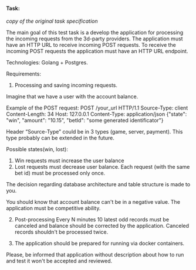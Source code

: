 #### Task:
_copy of the original task specification_

The main goal of this test task is a develop the application for processing the incoming requests from the 3d-party providers.
The application must have an HTTP URL to receive incoming POST requests.
To receive the incoming POST requests the application must have an HTTP URL endpoint.

Technologies: Golang + Postgres.

Requirements:

1. Processing and saving incoming requests.

Imagine that we have a user with the account balance.

Example of the POST request:
POST /your_url HTTP/1.1
Source-Type: client
Content-Length: 34
Host: 127.0.0.1
Content-Type: application/json
{"state": "win", "amount": "10.15", "betId": "some generated identificator"}

Header “Source-Type” could be in 3 types (game, server, payment). This type probably can be extended in the future.

Possible states(win, lost):
1. Win requests must increase the user balance
2. Lost requests must decrease user balance.
Each request (with the same bet id) must be processed only once.

The decision regarding database architecture and table structure is made to you.

You should know that account balance can't be in a negative value.
The application must be competitive ability.

2. Post-processing
Every N minutes 10 latest odd records must be canceled and balance should be corrected by the application.
Canceled records shouldn't be processed twice.

3. The application should be prepared for running via docker containers.

Please, be informed that application without description about how to run and test it won't be accepted and reviewed. 
